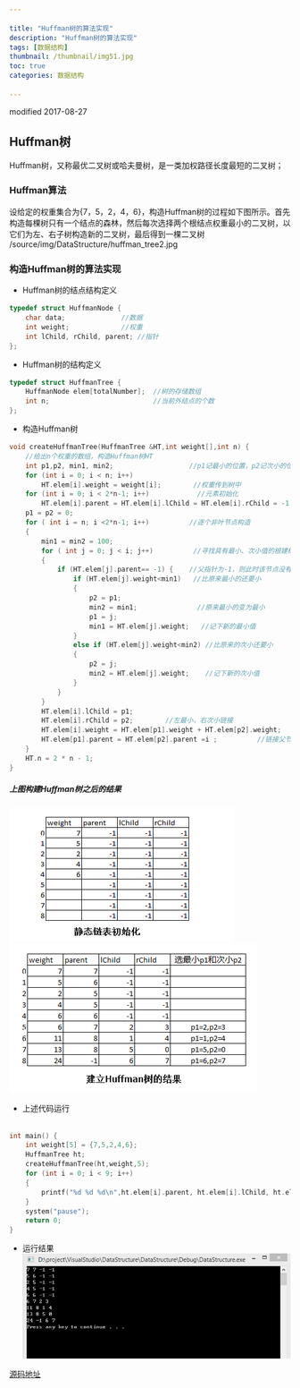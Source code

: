 ```yaml
---

title: "Huffman树的算法实现"
description: "Huffman树的算法实现"
tags: [数据结构]
thumbnail: /thumbnail/img51.jpg
toc: true
categories: 数据结构

---
```


modified  2017-08-27
## Huffman树

Huffman树，又称最优二叉树或哈夫曼树，是一类加权路径长度最短的二叉树；
<!--more-->
### Huffman算法

设给定的权重集合为{7，5，2，4，6}，构造Huffman树的过程如下图所示。首先构造每棵树只有一个结点的森林，然后每次选择两个根结点权重最小的二叉树，以它们为左、右子树构造新的二叉树，最后得到一棵二叉树
/source/img/DataStructure/huffman_tree2.jpg


### 构造Huffman树的算法实现
* Huffman树的结点结构定义

```c
typedef struct HuffmanNode {
	char data;              //数据
	int weight;             //权重
	int lChild, rChild, parent; //指针
};
```
* Huffman树的结构定义

```c
typedef struct HuffmanTree {
	HuffmanNode elem[totalNumber];  //树的存储数组
	int n;                          //当前外结点的个数
};
```

* 构造Huffman树

```c
void createHuffmanTree(HuffmanTree &HT,int weight[],int n) {
	//给出n个权重的数组，构造Huffman树HT
	int p1,p2, min1, min2;                   //p1记最小的位置，p2记次小的位置，min1是最小的值，min2是次小的值
	for (int i = 0; i < n; i++)
		HT.elem[i].weight = weight[i];        //权重传到树中
	for (int i = 0; i < 2*n-1; i++)            //元素初始化
		HT.elem[i].parent = HT.elem[i].lChild = HT.elem[i].rChild = -1;
	p1 = p2 = 0;
	for ( int i = n; i <2*n-1; i++)          //逐个非叶节点构造
	{
		min1 = min2 = 100;
		for ( int j = 0; j < i; j++)          //寻找具有最小、次小值的根建树
		{
			if (HT.elem[j].parent== -1) {    //父指针为-1，则此时该节点没有父亲
				if (HT.elem[j].weight<min1)   //比原来最小的还要小
				{
					p2 = p1;                   
					min2 = min1;               //原来最小的变为最小
					p1 = j;
					min1 = HT.elem[j].weight;   //记下新的最小值
				}
				else if (HT.elem[j].weight<min2) //比原来的次小还要小
				{
					p2 = j;
					min2 = HT.elem[j].weight;    //记下新的次小值
				}
			}
		}
		HT.elem[i].lChild = p1;
		HT.elem[i].rChild = p2;        //左最小，右次小链接
		HT.elem[i].weight = HT.elem[p1].weight + HT.elem[p2].weight;
		HT.elem[p1].parent = HT.elem[p2].parent =i ;          //链接父节点
	}
	HT.n = 2 * n - 1;
}
```
##### 上图构建Huffman树之后的结果


![](/public/img/DataStructure/huffman_tree.png)
![](/public/img/DataStructure/huffman_tree1.png)


* 上述代码运行

```c

int main() {
	int weight[5] = {7,5,2,4,6};
	HuffmanTree ht;
    createHuffmanTree(ht,weight,5);
	for (int i = 0; i < 9; i++)
	{
		printf("%d %d %d\n",ht.elem[i].parent, ht.elem[i].lChild, ht.elem[i].rChild);
	}
	system("pause");
	return 0;
}
```
* 运行结果
![](/public/img/DataStructure/huffman_tree3.png)



[源码地址](https://github.com/LuciusCS/DataStructure/blob/master/DataStructure/DataStructure/6.5HuffmanTree.cpp)